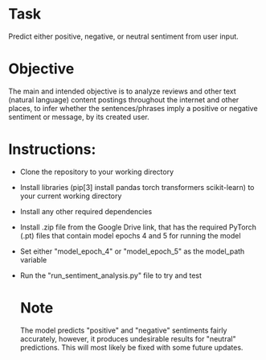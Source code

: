 # Task

Predict either positive, negative, or neutral sentiment from user input.

# Objective

The main and intended objective is to analyze reviews and other text (natural language) content postings throughout the internet and other places, to infer whether the sentences/phrases imply a positive or negative sentiment or message, by its created user.

# Instructions:

- Clone the repository to your working directory
- Install libraries (pip[3] install pandas torch transformers scikit-learn) to your current working directory
- Install any other required dependencies
- Install .zip file from the Google Drive link, that has the required PyTorch (.pt) files that contain model epochs 4 and 5 for running the model
- Set either "model_epoch_4" or "model_epoch_5" as the model_path variable
- Run the "run_sentiment_analysis.py" file to try and test

  # Note

  The model predicts "positive" and "negative" sentiments fairly accurately, however, it produces undesirable results for "neutral" predictions. This will most likely be fixed with some future updates.
